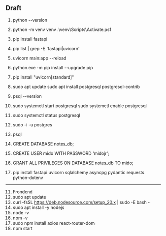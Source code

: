 ## Draft
1. python --version

2. python -m venv venv
.\venv\Scripts\Activate.ps1

3. pip install fastapi

4. pip list | grep -E 'fastapi|uvicorn'

5. uvicorn main:app --reload


6. python.exe -m pip install --upgrade pip

5. pip install "uvicorn[standard]"


8. sudo apt update
sudo apt install postgresql postgresql-contrib

10. psql --version
11. sudo systemctl start postgresql
sudo systemctl enable postgresql
12. sudo systemctl status postgresql
13. sudo -i -u postgres

14. psql
15. CREATE DATABASE notes_db;
16. CREATE USER mido WITH PASSWORD 'midojr';
17. GRANT ALL PRIVILEGES ON DATABASE notes_db TO mido;


7. pip install fastapi uvicorn sqlalchemy asyncpg pydantic requests python-dotenv

-----------------------------------------------------------------------------------

11. Frondend
1. sudo apt update
2. curl -fsSL https://deb.nodesource.com/setup_20.x | sudo -E bash -
3. sudo apt install -y nodejs
4. node -v
5. npm -v
6. sudo npm install axios react-router-dom
7. npm start

